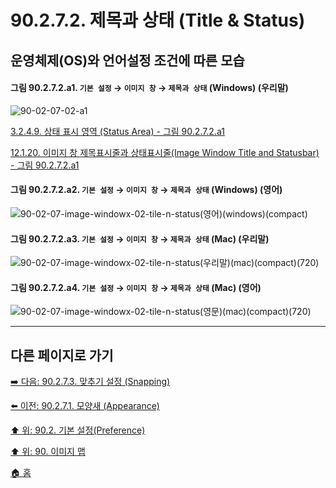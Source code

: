 # 90.2.7.2. 제목과 상태 (Title & Status)
## 운영체제(OS)와 언어설정 조건에 따른 모습

<a id="90-02-07-02-a1"></a>

#### 그림 90.2.7.2.a1. `기본 설정` → `이미지 창` → `제목과 상태` (Windows) (우리말)
![90-02-07-02-a1](https://github.com/wonder13662/gimp/assets/15767104/48ec56a1-7da9-467c-b51b-027cbfcb2823)

[3.2.4.9. 상태 표시 영역 (Status Area) - 그림 90.2.7.2.a1](./03-02-04-09-status-area.md#90-02-07-02-a1)

[12.1.20. 이미지 창 제목표시줄과 상태표시줄(Image Window Title and Statusbar) - 그림 90.2.7.2.a1](./12-01-20-image-window-title-and-statusbar.md#90-02-07-02-a1)

<a id="90-02-07-02-a2"></a>

#### 그림 90.2.7.2.a2. `기본 설정` → `이미지 창` → `제목과 상태` (Windows) (영어)
![90-02-07-image-windowx-02-tile-n-status(영어)(windows)(compact)](https://github.com/wonder13662/gimp/assets/15767104/380e83b4-d7f7-4885-aa73-cc517aa8bbb0)

#### 그림 90.2.7.2.a3. `기본 설정` → `이미지 창` → `제목과 상태` (Mac) (우리말)
![90-02-07-image-windowx-02-tile-n-status(우리말)(mac)(compact)(720)](https://github.com/wonder13662/gimp/assets/15767104/23cc87ad-4220-42a3-8258-89cfca4fb7d6)

#### 그림 90.2.7.2.a4. `기본 설정` → `이미지 창` → `제목과 상태` (Mac) (영어)
![90-02-07-image-windowx-02-tile-n-status(영문)(mac)(compact)(720)](https://github.com/wonder13662/gimp/assets/15767104/63ea910e-3ca1-4b93-89af-4e24b9405772)

***

## 다른 페이지로 가기

[➡️ 다음: 90.2.7.3. 맞추기 설정 (Snapping)](./90-02-07-03-snapping.md)

[⬅️ 이전: 90.2.7.1. 모양새 (Appearance)](./90-02-07-01-appearance.md)

[⬆️ 위: 90.2. 기본 설정(Preference)](./90-02-00-preference.md)

[⬆️ 위: 90. 이미지 맵](./90-00-image-map.md)

[🏠 홈](./00-home.md)
